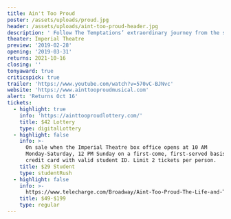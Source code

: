 ```yaml
---
title: Ain't Too Proud
poster: /assets/uploads/proud.jpg
header: /assets/uploads/aint-too-proud-header.jpg
description: ' Follow The Temptations’ extraordinary journey from the streets of Detroit to the Rock & Roll Hall of Fame—how they met, how they rose, the groundbreaking heights they hit, and how personal and political conflicts threatened to tear the group apart as the United States fell into civil unrest. Written by three time Obie Award winner Dominique Morisseau (Pipeline, Skeleton Crew), directed by two-time Tony Award winner Des McAnuff (Jersey Boys), and featuring choreography by Tony nominee Sergio Trujillo (Jersey Boys, On Your Feet).'
theater: Imperial Theatre
preview: '2019-02-28'
opening: '2019-03-31'
returns: 2021-10-16
closing: ''
tonyaward: true
criticspick: true
trailer: 'https://www.youtube.com/watch?v=570vC-BJNvc'
website: 'https://www.ainttooproudmusical.com'
alert: 'Returns Oct 16'
tickets:
  - highlight: true
    info: 'https://ainttooproudlottery.com/'
    title: $42 Lottery
    type: digitalLottery
  - highlight: false
    info: >-
      On sale when the Imperial Theatre box office opens at 10 AM
      Monday-Saturday, 12 PM Sunday on a first-come, first-served basis. Cash or
      credit card with valid student ID. Limit 2 tickets per person.
    title: $29 Student
    type: studentRush
  - highlight: false
    info: >-
      https://www.telecharge.com/Broadway/Aint-Too-Proud-The-Life-and-Times-of-The-Temptations/Ticket
    title: $49-$199
    type: regular
---
```

